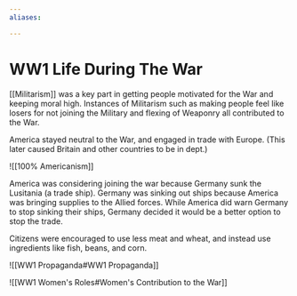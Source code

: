 ```yaml
---
aliases: 

---
```

# WW1 Life During The War
[[Militarism]] was a key part in getting people motivated for the War and keeping moral high. Instances of Militarism such as making people feel like losers for not joining the Military and flexing of Weaponry all contributed to the War.

America stayed neutral to the War, and engaged in trade with Europe. (This later caused Britain and other countries to be in dept.)

![[100% Americanism]]

America was considering joining the war because Germany sunk the Lusitania (a trade ship). Germany was sinking out ships because America was bringing supplies to the Allied forces. While America did warn Germany to stop sinking their ships, Germany decided it would be a better option to stop the trade.

Citizens were encouraged to use less meat and wheat, and instead use ingredients like fish, beans, and corn.

![[WW1 Propaganda#WW1 Propaganda]]

![[WW1 Women's Roles#Women's Contribution to the War]]